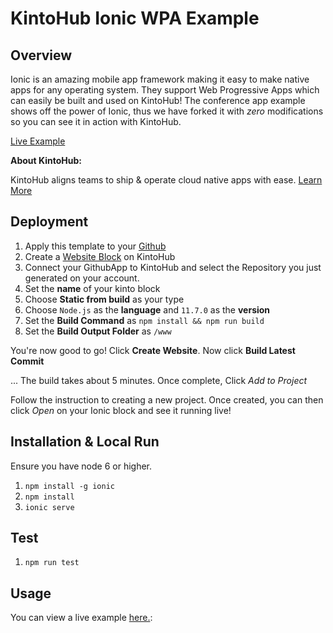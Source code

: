 # KintoHub Ionic WPA Example

## Overview
Ionic is an amazing mobile app framework making it easy to make native apps for any operating system. They support Web Progressive Apps which can easily be built and used on KintoHub!
The conference app example shows off the power of Ionic, thus we have forked it with *zero* modifications so you can see it in action with KintoHub.

[Live Example](https://ionic-example-96bf9-65a24.web.staging.kintohub.com/)

__About KintoHub:__

KintoHub aligns teams to ship & operate cloud native apps with ease. [Learn More](https://www.kintohub.com)

## Deployment
1. Apply this template to your [Github](https://github.com/kintohub/ionic-example/generate)
2. Create a [Website Block](https://staging.kintohub.com/app/dashboard) on KintoHub
3. Connect your GithubApp to KintoHub and select the Repository you just generated on your account.
4. Set the **name** of your kinto block
5. Choose **Static from build** as your type
6. Choose `Node.js` as the **language** and `11.7.0` as the **version**
7. Set the **Build Command** as `npm install && npm run build`
8. Set the **Build Output Folder** as `/www`

You're now good to go! Click **Create Website**. Now click **Build Latest Commit**

... The build takes about 5 minutes. Once complete, Click *Add to Project*

Follow the instruction to creating a new project. Once created, you can then click *Open* on your Ionic block and see it running live!

## Installation & Local Run
Ensure you have node 6 or higher.

1. `npm install -g ionic`
2. `npm install`
3. `ionic serve`

## Test

1. `npm run test`

## Usage
You can view a live example [here.](https://ionic-example-96bf9-65a24.web.staging.kintohub.com/):

